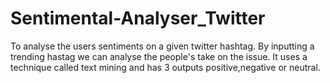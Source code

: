 # Sentimental-Analyser_Twitter

To analyse the users sentiments on a given twitter hashtag.
By inputting a trending hastag we can analyse the people's take on the issue.
It uses a technique called text mining and has 3 outputs positive,negative or neutral.
